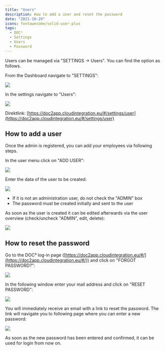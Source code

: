```yaml
---
title: "Users"
description: How to add a user and reset the password
date: "2021-10-29"
icons: fontawesome/solid-user-plus
tags:
  - DOC²
  - Settings
  - Users
  - Password
---
```


Users can be managed via "SETTINGS -> Users". You can find the option as follows.

From the Dashboard navigate to "SETTINGS":

![](/_images/doc2/image-36-1024x400.png)

In the settings navigate to "Users":

![](/_images/doc2/image-37-1024x298.png)

Direktlink: [https://doc2app.cloudintegration.eu/#/settings/user](https://doc2app.cloudintegration.eu/#/settings/user)

## How to add a user

Once the admin is registered, you can add your employees via following steps.

In the user menu click on "ADD USER":

![](/_images/doc2/image-38-1024x197.png)

Enter the data of the user to be created:

![](/_images/doc2/image-40-784x1024.png)

- If it is not an administration user, do not check the "ADMIN" box
- The password must be created initially and sent to the user

As soon as the user is created it can be edited afterwards via the user overview (check/uncheck "ADMIN", edit, delete):

![](/_images/doc2/image-43-1024x283.png)

## How to reset the password

Go to the DOC² log-in page ([https://doc2app.cloudintegration.eu/#/](https://doc2app.cloudintegration.eu/#/)) and click on "FORGOT PASSWORD?":

![](/_images/doc2/Reset-Password-1024x531.png)

In the following window enter your mail address and click on "RESET PASSWORD":

![](/_images/doc2/Reset-Password_2_email-address-1024x822.png)

You will immediately receive an email with a link to reset the password. The link will navigate you to following page where you can enter a new password:

![](/_images/doc2/new-Password-1024x820.png)

As soon as the new password has been entered and confirmed, it can be used for login from now on.
